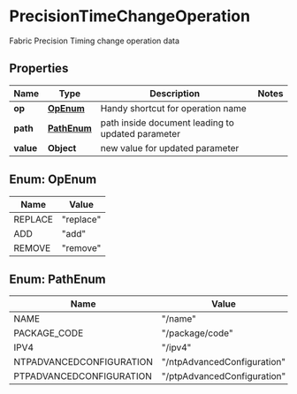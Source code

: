 

# PrecisionTimeChangeOperation

Fabric Precision Timing change operation data

## Properties

| Name | Type | Description | Notes |
|------------ | ------------- | ------------- | -------------|
|**op** | [**OpEnum**](#OpEnum) | Handy shortcut for operation name |  |
|**path** | [**PathEnum**](#PathEnum) | path inside document leading to updated parameter |  |
|**value** | **Object** | new value for updated parameter |  |



## Enum: OpEnum

| Name | Value |
|---- | -----|
| REPLACE | &quot;replace&quot; |
| ADD | &quot;add&quot; |
| REMOVE | &quot;remove&quot; |



## Enum: PathEnum

| Name | Value |
|---- | -----|
| NAME | &quot;/name&quot; |
| PACKAGE_CODE | &quot;/package/code&quot; |
| IPV4 | &quot;/ipv4&quot; |
| NTPADVANCEDCONFIGURATION | &quot;/ntpAdvancedConfiguration&quot; |
| PTPADVANCEDCONFIGURATION | &quot;/ptpAdvancedConfiguration&quot; |



